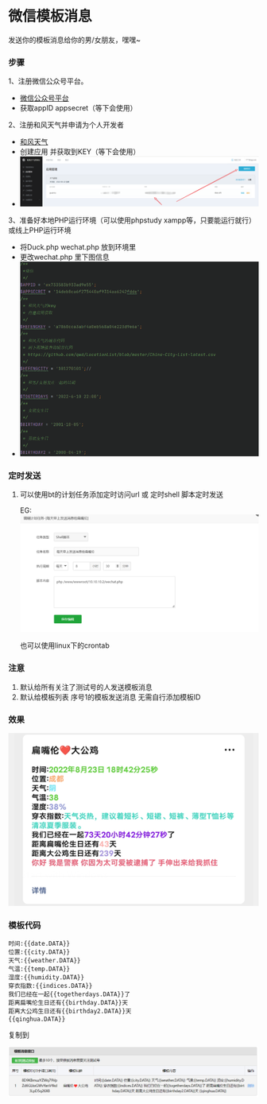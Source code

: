 # 微信模板消息

发送你的模板消息给你的男/女朋友，嘿嘿~

### 步骤

1、注册微信公众号平台。

- [微信公众号平台]([https://mp.weixin.qq.com/debug/cgi-bin/sandboxinfo?action=showinfo&t=sandbox/index](https://gitee.com/link?target=https%3A%2F%2Fmp.weixin.qq.com%2Fdebug%2Fcgi-bin%2Fsandboxinfo%3Faction%3Dshowinfo%26t%3Dsandbox%2Findex))
- 获取appID appsecret（等下会使用）

2、注册和风天气并申请为个人开发者

- [和风天气](https://console.qweather.com/#/apps)
- 创建应用 并获取到KEY（等下会使用）
- ![image-20220823185853186](assets/image-20220823185853186.png)

3、准备好本地PHP运行环境（可以使用phpstudy xampp等，只要能运行就行）或线上PHP运行环境

- 将Duck.php wechat.php 放到环境里
- 更改wechat.php 里下图信息
- ![image-20220823190614380](assets/image-20220823190614380.png)

### 定时发送

1. 可以使用bt的计划任务添加定时访问url 或 定时shell 脚本定时发送

   EG:![image-20220823191217969](assets/image-20220823191217969.png)

   也可以使用linux下的crontab


### 注意

1. 默认给所有关注了测试号的人发送模板消息
2. 默认给模板列表 序号1的模板发送消息 无需自行添加模板ID

### 效果

![demo](assets/demo.png)

### 模板代码

```
时间:{{date.DATA}}
位置:{{city.DATA}}
天气:{{weather.DATA}}
气温:{{temp.DATA}}
湿度:{{humidity.DATA}}
穿衣指数:{{indices.DATA}}
我们已经在一起{{togetherdays.DATA}}了
距离扁嘴伦生日还有{{birthday.DATA}}天
距离大公鸡生日还有{{birthday2.DATA}}天
{{qinghua.DATA}}
```

复制到

![image-20220823190926225](assets/image-20220823190926225.png)
